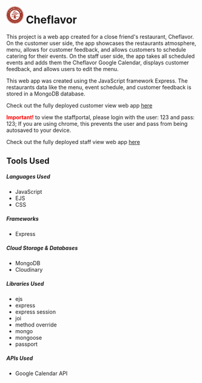 <h1><img src="./public/images/logo.png" width="45px"> Cheflavor</h1>

<p>This project is a web app created for a close friend's restaurant, Cheflavor.
On the customer user side, the app showcases the restaurants atmosphere, menu, allows for customer feedback, and allows customers to schedule catering for their events. On the staff user side, the app takes all scheduled events and adds them the Cheflavor Google Calendar, displays customer feedback, and allows users to edit the menu.


This web app was created using the JavaScript framework Express. The restaurants data
like the menu, event schedule, and customer feedback is stored in a MongoDB database.
    
 Check out the fully deployed customer view web app <a href="https://protected-scrubland-89262.herokuapp.com/cheflavor">here</a>

<b style="color:red;">Important!</b> to view the staffportal, please login with the user: 123 and pass: 123; If you are using chrome, this prevents the user and pass from being autosaved to your device.

 Check out the fully deployed staff view web app <a href="https://protected-scrubland-89262.herokuapp.com/cheflavor/stafflogin/login">here</a>
</p>

<h2>Tools Used</h2>

<h5>Languages Used</h5>
<ul>
    <li>JavaScript</li>
    <li>EJS</li>
    <li>CSS</li>
</ul>

<h5>Frameworks</h5>
<ul>
    <li>Express</li>
</ul>

<h5>Cloud Storage & Databases</h5>
<ul>
    <li>MongoDB</li>
    <li>Cloudinary</li>
</ul>

<h5>Libraries Used</h5>
<ul>
    <li>ejs</li>
    <li>express</li>
    <li>express session</li>
    <li>joi</li>
    <li>method override</li>
    <li>mongo</li>
    <li>mongoose</li>
    <li>passport</li>
</ul>

<h5>APIs Used</h5>
<ul>
    <li>Google Calendar API</li>
</ul>
